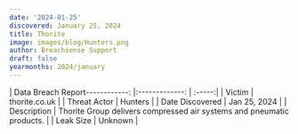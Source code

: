 ```yaml
---
date: '2024-01-25'
discovered: January 25, 2024
title: Thorite
image: images/blog/Hunters.png
author: Breachsense Support
draft: false
yearmonths: 2024/january
---
```


| Data Breach Report------------:     |:-------------:    | :-----:|
| Victim      | thorite.co.uk      | 
| Threat Actor      | Hunters      | 
| Date Discovered      | Jan 25, 2024      | 
| Description      | Thorite Group delivers compressed air systems and pneumatic products.      | 
| Leak Size      | Unknown      | 

